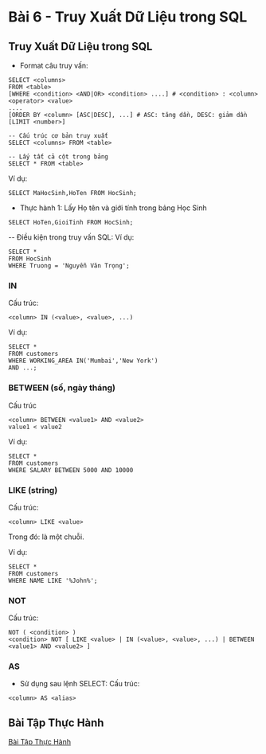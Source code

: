 # Bài 6 - Truy Xuất Dữ Liệu trong SQL


## Truy Xuất Dữ Liệu trong SQL

- Format câu truy vấn:
```
SELECT <columns>
FROM <table>
[WHERE <condition> <AND|OR> <condition> ....] # <condition> : <column> <operator> <value>
....
[ORDER BY <column> [ASC|DESC], ...] # ASC: tăng dần, DESC: giảm dần
[LIMIT <number>]
```



```
-- Cấu trúc cơ bản truy xuất
SELECT <columns> FROM <table>

-- Lấy tất cả cột trong bảng
SELECT * FROM <table>
```

Ví dụ:
```
SELECT MaHocSinh,HoTen FROM HocSinh;
```

- Thực hành 1: Lấy Họ tên và giới tính trong bảng Học Sinh
```
SELECT HoTen,GioiTinh FROM HocSinh;
```

-- Điều kiện trong truy vấn SQL:
Ví dụ:
```
SELECT *
FROM HocSinh
WHERE Truong = 'Nguyễn Văn Trọng';
```

### IN
Cấu trúc:
```
<column> IN (<value>, <value>, ...)
```
Ví dụ:
```
SELECT *
FROM customers
WHERE WORKING_AREA IN('Mumbai','New York')
AND ...;
```

### BETWEEN (số, ngày tháng)
Cấu trúc
```
<column> BETWEEN <value1> AND <value2>
value1 < value2
```
Ví dụ:
```
SELECT *
FROM customers
WHERE SALARY BETWEEN 5000 AND 10000
```
### LIKE (string)
Cấu trúc:
```
<column> LIKE <value> 
```
Trong đó: <value> là một chuỗi.

Ví dụ:
```
SELECT *
FROM customers
WHERE NAME LIKE '%John%';
```

### NOT
Cấu trúc:
```
NOT ( <condition> )
<condition> NOT [ LIKE <value> | IN (<value>, <value>, ...) | BETWEEN <value1> AND <value2> ]
```
### AS
- Sử dụng sau lệnh SELECT:
Cấu trúc:
```
<column> AS <alias>
```

## Bài Tập Thực Hành
[Bài Tập Thực Hành](./BAITAPTHUCHANH.md)